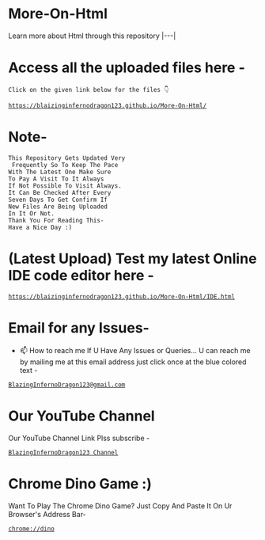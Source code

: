 # More-On-Html
 Learn more about Html through this repository 
 |---|

# Access all the uploaded files here -

`
Click on the given link below for the files 👇
`

<a href="https://blaizinginfernodragon123.github.io/More-On-Html/">

```
https://blaizinginfernodragon123.github.io/More-On-Html/
```
</a>

# Note-
```
This Repository Gets Updated Very
 Frequently So To Keep The Pace 
With The Latest One Make Sure 
To Pay A Visit To It Always
If Not Possible To Visit Always. 
It Can Be Checked After Every 
Seven Days To Get Confirm If 
New Files Are Being Uploaded 
In It Or Not. 
Thank You For Reading This-
Have a Nice Day :)
```

# (Latest Upload) Test my latest Online IDE code editor here -

<a href="https://blaizinginfernodragon123.github.io/More-On-Html/IDE.html">

```
https://blaizinginfernodragon123.github.io/More-On-Html/IDE.html
```
</a>

# Email for any Issues-
- 📫 How to reach me If U Have Any Issues or Queries... U can reach me by mailing me at this email address just click once at the blue colored text - <a href="mailto:bibhabbarua@gmail.com">
```
BlazingInfernoDragon123@gmail.com
```
</a>

# Our YouTube Channel 
Our YouTube Channel Link Plss subscribe -
<a href="https://youtube.com/channel/UC94rjmYz21IBREgkLaQ7NVA">
```
BlazingInfernoDragon123 Channel
```
</a>

# Chrome Dino Game :)
Want To Play The Chrome Dino Game? Just Copy And Paste It On Ur Browser's Address Bar-
<a href="chrome://dino">
```
chrome://dino
```
</a>
